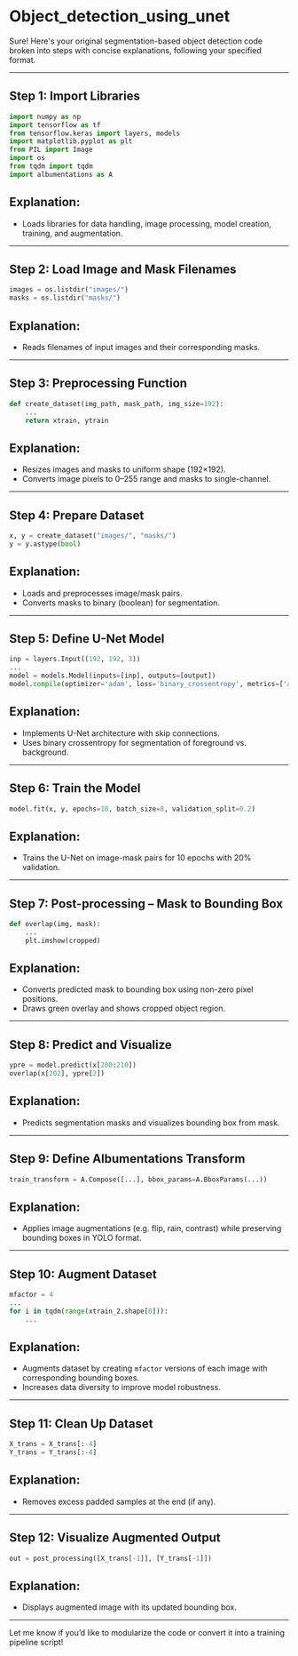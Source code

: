 # Object_detection_using_unet

Sure! Here's your original segmentation-based object detection code broken into steps with concise explanations, following your specified format.

---

## Step 1: Import Libraries

```python
import numpy as np  
import tensorflow as tf  
from tensorflow.keras import layers, models  
import matplotlib.pyplot as plt  
from PIL import Image  
import os  
from tqdm import tqdm  
import albumentations as A  
```

## Explanation:

* Loads libraries for data handling, image processing, model creation, training, and augmentation.

---

## Step 2: Load Image and Mask Filenames

```python
images = os.listdir("images/")  
masks = os.listdir("masks/")
```

## Explanation:

* Reads filenames of input images and their corresponding masks.

---

## Step 3: Preprocessing Function

```python
def create_dataset(img_path, mask_path, img_size=192):  
    ...  
    return xtrain, ytrain
```

## Explanation:

* Resizes images and masks to uniform shape (192×192).
* Converts image pixels to 0–255 range and masks to single-channel.

---

## Step 4: Prepare Dataset

```python
x, y = create_dataset("images/", "masks/")  
y = y.astype(bool)
```

## Explanation:

* Loads and preprocesses image/mask pairs.
* Converts masks to binary (boolean) for segmentation.

---

## Step 5: Define U-Net Model

```python
inp = layers.Input((192, 192, 3))  
...  
model = models.Model(inputs=[inp], outputs=[output])  
model.compile(optimizer='adam', loss='binary_crossentropy', metrics=['accuracy'])
```

## Explanation:

* Implements U-Net architecture with skip connections.
* Uses binary crossentropy for segmentation of foreground vs. background.

---

## Step 6: Train the Model

```python
model.fit(x, y, epochs=10, batch_size=8, validation_split=0.2)
```

## Explanation:

* Trains the U-Net on image-mask pairs for 10 epochs with 20% validation.

---

## Step 7: Post-processing – Mask to Bounding Box

```python
def overlap(img, mask):  
    ...  
    plt.imshow(cropped)
```

## Explanation:

* Converts predicted mask to bounding box using non-zero pixel positions.
* Draws green overlay and shows cropped object region.

---

## Step 8: Predict and Visualize

```python
ypre = model.predict(x[200:210])  
overlap(x[202], ypre[2])
```

## Explanation:

* Predicts segmentation masks and visualizes bounding box from mask.

---

## Step 9: Define Albumentations Transform

```python
train_transform = A.Compose([...], bbox_params=A.BboxParams(...))
```

## Explanation:

* Applies image augmentations (e.g. flip, rain, contrast) while preserving bounding boxes in YOLO format.

---

## Step 10: Augment Dataset

```python
mfactor = 4  
...  
for i in tqdm(range(xtrain_2.shape[0])):  
    ...
```

## Explanation:

* Augments dataset by creating `mfactor` versions of each image with corresponding bounding boxes.
* Increases data diversity to improve model robustness.

---

## Step 11: Clean Up Dataset

```python
X_trans = X_trans[:-4]  
Y_trans = Y_trans[:-4]
```

## Explanation:

* Removes excess padded samples at the end (if any).

---

## Step 12: Visualize Augmented Output

```python
out = post_processing([X_trans[-1]], [Y_trans[-1]])
```

## Explanation:

* Displays augmented image with its updated bounding box.

---

Let me know if you’d like to modularize the code or convert it into a training pipeline script!
